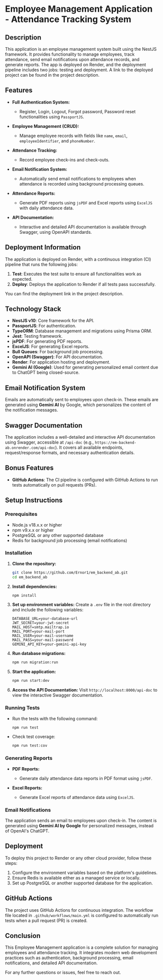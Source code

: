 
# Employee Management Application - Attendance Tracking System

## Description

This application is an employee management system built using the NestJS framework. It provides functionality to manage employees, track attendance, send email notifications upon attendance records, and generate reports. The app is deployed on Render, and the deployment pipeline includes two jobs: testing and deployment. A link to the deployed project can be found in the project description.

## Features

- **Full Authentication System:**
  - Register, Login, Logout, Forgot password, Password reset functionalities using `PassportJS`.
  
- **Employee Management (CRUD):**
  - Manage employee records with fields like `name`, `email`, `employeeIdentifier`, and `phoneNumber`.

- **Attendance Tracking:**
  - Record employee check-ins and check-outs.

- **Email Notification System:**
  - Automatically send email notifications to employees when attendance is recorded using background processing queues.

- **Attendance Reports:**
  - Generate PDF reports using `jsPDF` and Excel reports using `ExcelJS` with daily attendance data.

- **API Documentation:**
  - Interactive and detailed API documentation is available through Swagger, using OpenAPI standards.

## Deployment Information

The application is deployed on Render, with a continuous integration (CI) pipeline that runs the following jobs:

1. **Test**: Executes the test suite to ensure all functionalities work as expected.
2. **Deploy**: Deploys the application to Render if all tests pass successfully.

You can find the deployment link in the project description.

## Technology Stack

- **NestJS v10**: Core framework for the API.
- **PassportJS**: For authentication.
- **TypeORM**: Database management and migrations using Prisma ORM.
- **Jest**: Testing framework.
- **jsPDF**: For generating PDF reports.
- **ExcelJS**: For generating Excel reports.
- **Bull Queues**: For background job processing.
- **OpenAPI (Swagger)**: For API documentation.
- **Render**: For application hosting and deployment.
- **Gemini AI (Google)**: Used for generating personalized email content due to ChatGPT being closed-source.

## Email Notification System

Emails are automatically sent to employees upon check-in. These emails are generated using **Gemini AI** by Google, which personalizes the content of the notification messages.

## Swagger Documentation

The application includes a well-detailed and interactive API documentation using Swagger, accessible at `/api-doc` (e.g., `https://em-backend-ab.onrender.com/api-doc`). It covers all available endpoints, request/response formats, and necessary authentication details.

## Bonus Features

- **GitHub Actions**: The CI pipeline is configured with GitHub Actions to run tests automatically on pull requests (PRs).

## Setup Instructions

### Prerequisites

- Node.js v18.x.x or higher
- npm v9.x.x or higher
- PostgreSQL or any other supported database
- Redis for background job processing (email notifications)

### Installation

1. **Clone the repository:**
   ```bash
   git clone https://github.com/Ernor1/em_backend_ab.git
   cd em_backend_ab
   ```

2. **Install dependencies:**
   ```bash
   npm install
   ```

3. **Set up environment variables:**
   Create a `.env` file in the root directory and include the following variables:
   ```
   DATABASE_URL=your-database-url
   JWT_SECRET=your-jwt-secret
   MAIL_HOST=smtp.mailtrap.io
   MAIL_PORT=your-mail-port
   MAIL_USER=your-mail-username
   MAIL_PASS=your-mail-password
   GEMINI_API_KEY=your-gemini-api-key
   ```

4. **Run database migrations:**
   ```bash
   npm run migration:run
   ```

5. **Start the application:**
   ```bash
   npm run start:dev
   ```

6. **Access the API Documentation:**
   Visit `http://localhost:8000/api-doc` to view the interactive Swagger documentation.

### Running Tests

- Run the tests with the following command:
  ```bash
  npm run test
  ```

- Check test coverage:
  ```bash
  npm run test:cov
  ```

### Generating Reports

- **PDF Reports:** 
  - Generate daily attendance data reports in PDF format using `jsPDF`.
  
- **Excel Reports:**
  - Generate Excel reports of attendance data using `ExcelJS`.

### Email Notifications

The application sends an email to employees upon check-in. The content is generated using **Gemini AI by Google** for personalized messages, instead of OpenAI's ChatGPT.

## Deployment

To deploy this project to Render or any other cloud provider, follow these steps:

1. Configure the environment variables based on the platform's guidelines.
2. Ensure Redis is available either as a managed service or locally.
3. Set up PostgreSQL or another supported database for the application.

## GitHub Actions

The project uses GitHub Actions for continuous integration. The workflow file located in `.github/workflows/main.yml` is configured to automatically run tests when a pull request (PR) is created.

## Conclusion

This Employee Management application is a complete solution for managing employees and attendance tracking. It integrates modern web development practices such as authentication, background processing, email notifications, and detailed API documentation. 

For any further questions or issues, feel free to reach out.
